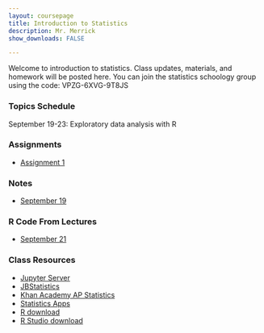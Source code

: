 ```yaml
---
layout: coursepage
title: Introduction to Statistics 
description: Mr. Merrick 
show_downloads: FALSE

---
```


Welcome to introduction to statistics. Class updates, materials, and homework will be posted here. You can join the statistics schoology group using the code: VPZG-6XVG-9T8JS

### Topics Schedule
September 19-23: Exploratory data analysis with R


### Assignments 
*  <a href="https://merrickmath.github.io/MerrickMath.github.io-APSTAT/Assignments/Assignment1.pdf"> Assignment 1 </a>

<!--- 
*  <a href="https://merrickmath.github.io/MerrickMath.github.io-APSTAT/Assignments/Assignment2.pdf"> Assignment 2 </a>
*  <a href="https://merrickmath.github.io/MerrickMath.github.io-APSTAT/Assignments/Assignment3.pdf"> Assignment 3 </a>
*  <a href="https://merrickmath.github.io/MerrickMath.github.io-APSTAT/Assignments/Assignment4.pdf"> Assignment 4 </a>
*  <a href="https://merrickmath.github.io/MerrickMath.github.io-APSTAT/Assignments/Assignment5.pdf"> Assignment 5 </a>
---> 

### Notes 
*  <a href="https://merrickmath.github.io/MerrickMath.github.io-APSTAT/Notes/September19.pdf"> September 19 </a> 


### R Code From Lectures 
* <a href="https://merrickmath.github.io/MerrickMath.github.io-APSTAT/RCode2022/September21.r"> September 21 </a> 
<!---
* <a href="https://merrickmath.github.io/MerrickMath.github.io-APSTAT/RCode2022/September21.r"> Sept 21 </a> 
---> 

### Class Resources 
* <a href="http://jupyter.renert.housegordon.com"> Jupyter Server </a> 
* <a href="https://www.jbstatistics.com"> JBStatistics </a> 
* <a href="https://www.khanacademy.org/math/ap-statistics"> Khan Academy AP Statistics </a> 
* <a href="https://www.stapplet.com"> Statistics Apps </a>  
* <a href="https://www.r-project.org"> R download </a>  
* <a href="https://www.rstudio.com/products/rstudio/download/"> R Studio download </a>  



